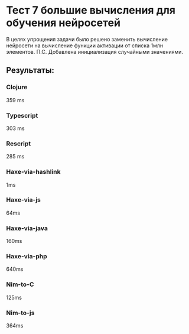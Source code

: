 # Тест 7 большие вычисления для обучения нейросетей

В целях упрощения задачи было решено заменить вычисление нейросети на вычисление функции активации от списка 1млн элементов. П.С. Добавлена инициализация случайными значениями.

## Результаты:

### Clojure
359 ms

### Typescript
303 ms

### Rescript
285 ms

### Haxe-via-hashlink
1ms

### Haxe-via-js
64ms

### Haxe-via-java
160ms

### Haxe-via-php
640ms

### Nim-to-C
125ms

### Nim-to-js
364ms